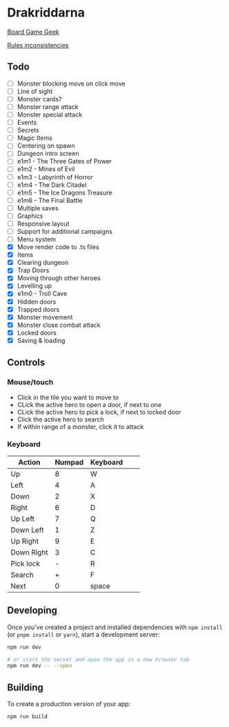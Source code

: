 # Drakriddarna

[Board Game Geek](https://boardgamegeek.com/image/4326455/dragonfire)

[Rules inconsistencies](https://boardgamegeek.com/thread/2896557/rules-omissions-ambiguities-and-oddities)

## Todo
- [ ] Monster blocking move on click move
- [ ] Line of sight
- [ ] Monster cards?
- [ ] Monster range attack
- [ ] Monster special attack
- [ ] Events
- [ ] Secrets
- [ ] Magic Items
- [ ] Centering on spawn
- [ ] Dungeon intro screen
- [ ] e1m1 - The Three Gates of Power
- [ ] e1m2 - Mines of Evil
- [ ] e1m3 - Labyrinth of Horror
- [ ] e1m4 - The Dark Citadel
- [ ] e1m5 - The Ice Dragons Treasure
- [ ] e1m6 - The Final Battle
- [ ] Multiple saves
- [ ] Graphics
- [ ] Responsive layout
- [ ] Support for additional campaigns
- [ ] Menu system
- [X] Move render code to .ts files
- [X] Items
- [X] Clearing dungeon
- [X] Trap Doors
- [X] Moving through other heroes
- [X] Levelling up
- [X] e1m0 - Troll Cave
- [X] Hidden doors
- [X] Trapped doors
- [X] Monster movement
- [X] Monster close combat attack
- [X] Locked doors
- [X] Saving & loading

## Controls
### Mouse/touch
* Click in the tile you want to move to
* CLick the active hero to open a door, if next to one
* CLick the active hero to pick a lock, if next to locked door
* Click the active hero to search
* If within range of a monster, click it to attack

### Keyboard
| Action     | Numpad | Keyboard |   |   |
|------------|--------|----------|---|---|
| Up         | 8      | W        |   |   |
| Left       | 4      | A        |   |   |
| Down       | 2      | X        |   |   |
| Right      | 6      | D        |   |   |
| Up Left    | 7      | Q        |   |   |
| Down Left  | 1      | Z        |   |   |
| Up Right   | 9      | E        |   |   |
| Down Right | 3      | C        |   |   |
| Pick lock  | -      | R        |   |   |
| Search     | +      | F        |   |   |
| Next       | 0      | space    |   |   |

## Developing

Once you've created a project and installed dependencies with `npm install` (or `pnpm install` or `yarn`), start a development server:

```bash
npm run dev

# or start the server and open the app in a new browser tab
npm run dev -- --open
```

## Building

To create a production version of your app:

```bash
npm run build
```
